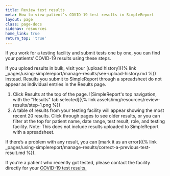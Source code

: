 ```yaml
---
title: Review test results
meta: How to view patient’s COVID-19 test results in SimpleReport
layout: page
class: page-docs
sidenav: resources
home_link: true
return_top: 'true'
---
```


If you work for a testing facility and submit tests one by one, you can find your patients’ COVID-19 results using these steps.

If you upload results in bulk, visit your [upload history]({% link _pages/using-simplereport/manage-results/see-upload-history.md %}) instead. Results you submit to SimpleReport through a spreadsheet do not appear as individual entries in the Results page.

1. Click Results at the top of the page.
![SimpleReport's top navigation, with the "Results" tab selected]({% link assets/img/resources/review-results/step-1.png %})
2. A table of results from your testing facility will appear showing the most recent 20 results. Click through pages to see older results, or you can filter at the top for patient name, date range, test result, role, and testing facility. Note: This does not include results uploaded to SimpleReport with a spreadsheet.

If there’s a problem with any result, you can [mark it as an error]({% link _pages/using-simplereport/manage-results/correct-a-previous-test-result.md %}).


<div class="usa-alert usa-alert--info">
  <div class="usa-alert__body">
    <p class="usa-alert__text"> If you’re a patient who recently got tested, please contact the facility directly for your <a href="https://www.simplereport.gov/covid-19-results/">COVID-19 test results.</a></p>
  </div>
</div>

